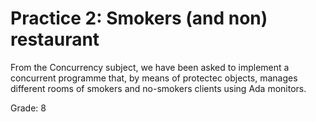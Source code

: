 # Practice 2: Smokers (and non) restaurant

From the Concurrency subject, we have been asked to implement a concurrent programme that, by means of protectec objects, manages different rooms of smokers and no-smokers clients using Ada monitors.

Grade: 8
